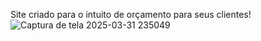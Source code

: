 Site criado para o intuito de orçamento para seus clientes!
![Captura de tela 2025-03-31 235049](https://github.com/user-attachments/assets/34acc597-c9ed-4a08-ba83-0f5dbde38d34)
